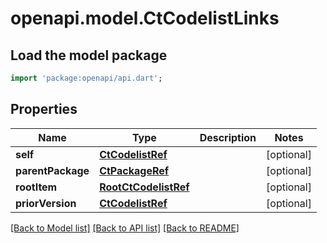 # openapi.model.CtCodelistLinks

## Load the model package
```dart
import 'package:openapi/api.dart';
```

## Properties
Name | Type | Description | Notes
------------ | ------------- | ------------- | -------------
**self** | [**CtCodelistRef**](CtCodelistRef.md) |  | [optional] 
**parentPackage** | [**CtPackageRef**](CtPackageRef.md) |  | [optional] 
**rootItem** | [**RootCtCodelistRef**](RootCtCodelistRef.md) |  | [optional] 
**priorVersion** | [**CtCodelistRef**](CtCodelistRef.md) |  | [optional] 

[[Back to Model list]](../README.md#documentation-for-models) [[Back to API list]](../README.md#documentation-for-api-endpoints) [[Back to README]](../README.md)



